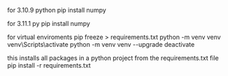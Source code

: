 for 3.10.9
    python pip install numpy

for 3.11.1
    py pip install numpy

for virtual enviroments
        pip freeze > requirements.txt
    python -m venv venv
    venv\Scripts\activate
    python -m venv venv --upgrade
    deactivate


this installs all packages in a python project from the requirements.txt file
    pip install -r requirements.txt


